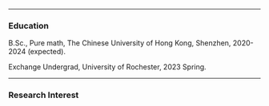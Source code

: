 * * *
### Education
B.Sc., Pure math, The Chinese University of Hong Kong, Shenzhen, 2020-2024 (expected).

Exchange Undergrad, University of Rochester, 2023 Spring.

* * *
### Research Interest
